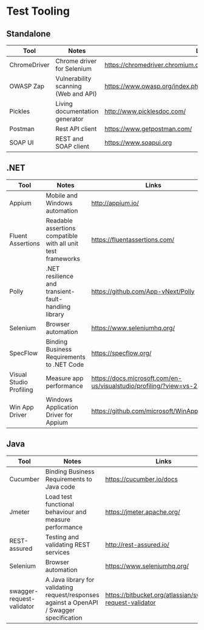 # Test Tooling

## Standalone 
|Tool|Notes| Links|
|--|--|--|
|ChromeDriver|Chrome driver for Selenium|https://chromedriver.chromium.org/ |
|OWASP Zap|Vulnerability scanning (Web and API)|https://www.owasp.org/index.php/OWASP_Zed_Attack_Proxy_Project| 
|Pickles|Living documentation generator|http://www.picklesdoc.com/|
|Postman|Rest API client|https://www.getpostman.com/| 
|SOAP UI|REST and SOAP client|https://www.soapui.org|

## .NET
|Tool|Notes| Links|
|--|--|--|
|Appium|Mobile and Windows automation|http://appium.io/|
|Fluent Assertions|Readable assertions compatible with all unit test frameworks|https://fluentassertions.com/|
|Polly|.NET resilience and transient-fault-handling library|https://github.com/App-vNext/Polly| 
|Selenium|Browser automation|https://www.seleniumhq.org/ |
|SpecFlow|Binding Business Requirements to .NET Code|https://specflow.org/ |
|Visual Studio Profiling|Measure app performance|https://docs.microsoft.com/en-us/visualstudio/profiling/?view=vs-2019| 
|Win App Driver|Windows Application Driver for Appium|https://github.com/microsoft/WinAppDriver 

## Java
|Tool|Notes| Links|
|--|--|--|
|Cucumber|Binding Business Requirements to Java code|https://cucumber.io/docs|
|Jmeter|Load test functional behaviour and measure performance|https://jmeter.apache.org/|
|REST-assured|Testing and validating REST services|http://rest-assured.io/| 
|Selenium|Browser automation|https://www.seleniumhq.org/ |
|swagger-request-validator|A Java library for validating request/responses against a OpenAPI / Swagger specification|https://bitbucket.org/atlassian/swagger-request-validator|
